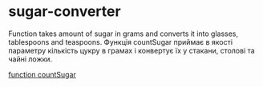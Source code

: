 # sugar-converter

 Function takes amount of sugar in grams and converts it into glasses, tablespoons and teaspoons.
 Функція countSugar приймає в якості параметру кількість цукру в грамах і конвертує їх у стакани, столові та чайні ложки.

[function countSugar](https://maryna-zeinalova.github.io/sugar-converter/countSugar.js)
